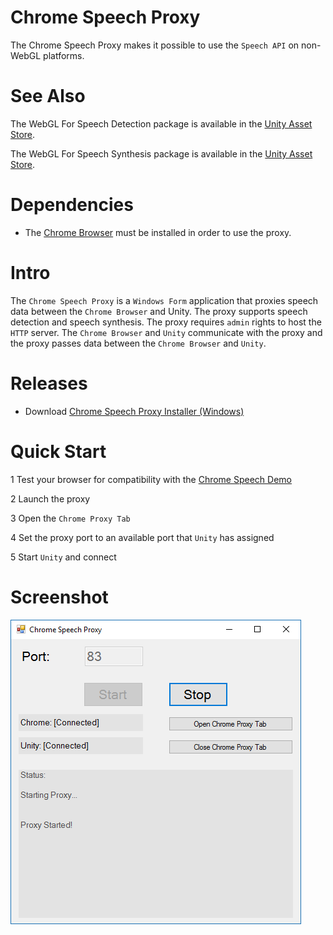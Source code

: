 # Chrome Speech Proxy

The Chrome Speech Proxy makes it possible to use the `Speech API` on non-WebGL platforms.

# See Also

The WebGL For Speech Detection package is available in the [Unity Asset Store](https://www.assetstore.unity3d.com/en/#!/content/81076).

The WebGL For Speech Synthesis package is available in the [Unity Asset Store](https://www.assetstore.unity3d.com/en/#!/content/81861).

# Dependencies

* The [Chrome Browser](https://www.google.com/chrome/) must be installed in order to use the proxy.

# Intro

The `Chrome Speech Proxy` is a `Windows Form` application that proxies speech data between the `Chrome Browser` and Unity.
The proxy supports speech detection and speech synthesis.
The proxy requires `admin` rights to host the `HTTP` server.
The `Chrome Browser` and `Unity` communicate with the proxy and the proxy passes data between the `Chrome Browser` and `Unity`.

# Releases

* Download [Chrome Speech Proxy Installer (Windows)](https://github.com/tgraupmann/ChromeSpeechProxy/releases/tag/1.0)

# Quick Start

1 Test your browser for compatibility with the [Chrome Speech Demo](https://www.google.com/intl/en/chrome/demos/speech.html)

2 Launch the proxy

3 Open the `Chrome Proxy Tab`

4 Set the proxy port to an available port that `Unity` has assigned

5 Start `Unity` and connect

# Screenshot

![image_1](images/image_1.png)
